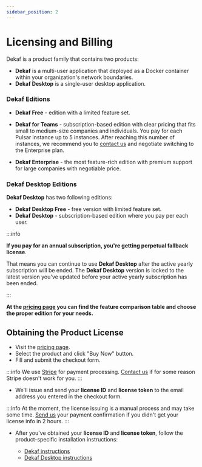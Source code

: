 ```yaml
---
sidebar_position: 2
---
```


# Licensing and Billing

Dekaf is a product family that contains two products:
- **Dekaf** is a multi-user application that deployed as a Docker container within your organization's network boundaries.
- **Dekaf Desktop** is a single-user desktop application.

### Dekaf Editions

- **Dekaf Free** - edition with a limited feature set.

- **Dekaf for Teams** - subscription-based edition with clear pricing that fits small to medium-size companies and individuals.
  You pay for each Pulsar instance up to 5 instances. After reaching this number of instances, we recommend you to [contact us](/support) and negotiate switching to the Enterprise plan.

- **Dekaf Enterprise** - the most feature-rich edition with premium support for large companies with negotiable price.

### Dekaf Desktop Editions

**Dekaf Desktop** has two following editions:

- **Dekaf Desktop Free** - free version with limited feature set.
- **Dekaf Desktop** - subscription-based edition where you pay per each user.

:::info

**If you pay for an annual subscription, you're getting perpetual fallback license**. 

That means you can continue to use **Dekaf Desktop** after the active yearly subscription will be ended. The **Dekaf Desktop** version is locked to the latest version you've updated before your active yearly subscription has been ended.

:::

**At the [pricing page](/pricing) you can find the feature comparison table and choose the proper edition for your needs.**

## Obtaining the Product License

- Visit the [pricing page](/pricing).
- Select the product and click "Buy Now" button.
- Fill and submit the checkout form.

:::info
  We use [Stripe](https://stripe.com) for payment processing. [Contact us](/support) if for some reason Stripe doesn't work for you.
:::

- We'll issue and send your **license ID** and **license token** to the email address you entered in the checkout form. 

:::info
At the moment, the license issuing is a manual process and may take some time. [Send us](/support) your payment confirmation if you didn't get your license info in 2 hours.
:::

- After you've obtained your **license ID** and **license token**, follow the product-specific installation instructions:

  - [Dekaf instructions](./)
  - [Dekaf Desktop instructions](./)
